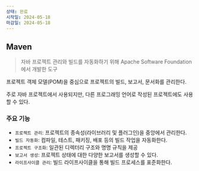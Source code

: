 ```yaml
---
상태: 완료
시작일: 2024-05-18
마감일: 2024-05-18
---
```

## Maven
>자바 프로젝트 관리와 빌드를 자동화하기 위해 Apache Software Foundation에서 개발한 도구

프로젝트 객체 모델(POM)을 중심으로 프로젝트의 빌드, 보고서, 문서화를 관리한다.

주로 자바 프로젝트에서 사용되지만, 다른 프로그래밍 언어로 작성된 프로젝트에도 사용할 수 있다.

### 주요 기능
- `프로젝트 관리`: 프로젝트의 종속성(라이브러리 및 플러그인)을 중앙에서 관리한다.
- `빌드 자동화`: 컴파일, 테스트, 패키징, 배포 등의 빌드 작업을 자동화한다.
- `프로젝트 구조화`: 일관된 디렉터리 구조와 명명 규칙을 제공
- `보고서 생성`: 프로젝트 상태에 대한 다양한 보고서를 생성할 수 있다.
- `라이프사이클 관리`: 빌드 라이프사이클을 통해 빌드 프로세스를 표준화한다.